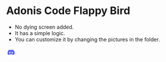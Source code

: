 # Adonis Code Flappy Bird 

- No dying screen added.
- It has a simple logic.
- You can customize it by changing the pictures in the folder.

[<img align="left" alt="Git" width="26px" src="https://raw.githubusercontent.com/github/explore/cebd63002168a05a6a642f309227eefeccd92950/topics/discord/discord.png" />][Discord]

[Discord]: https://discord.gg/Ywruzc9uVB
